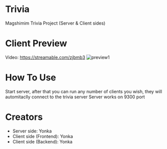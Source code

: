 # Trivia
Magshimim Trivia Project (Server & Client sides)

# Client Preview
Video: https://streamable.com/zjbmb3
![preview1](https://i.ibb.co/wyP2zhg/trivia-image.png)

# How To Use
Start server, after that you can run any number of clients you wish, they will automitaclly connect to the trivia server
Server works on 9300 port

# Creators
- Server side: Yonka
- Client side (Frontend): Yonka
- Client side (Backend): Yonka
